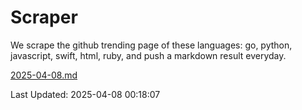 # Scraper

We scrape the github trending page of these languages: go, python, javascript, swift, html, ruby, and push a markdown result everyday.

[2025-04-08.md](https://github.com/henson/Scraper/blob/master/2025-04-08.md)

Last Updated: 2025-04-08 00:18:07
